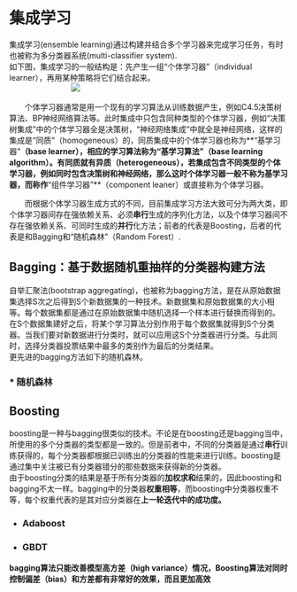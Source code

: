 # 集成学习

集成学习(ensemble learning)通过构建并结合多个学习器来完成学习任务，有时也被称为多分类器系统(multi-classifier system).  
如下图，集成学习的一般结构是：先产生一组“个体学习器”（individual learner），再用某种策略将它们结合起来。  
&emsp;&emsp;&emsp;&emsp;&emsp;&emsp;&emsp;&emsp;<img src="http://tech-blog-pictures.oss-cn-beijing.aliyuncs.com/2017/集成学习/1.png" >  

&emsp;&emsp;个体学习器通常是用一个现有的学习算法从训练数据产生，例如C4.5决策树算法、BP神经网络算法等。此时集成中只包含同种类型的个体学习器，例如“决策树集成”中的个体学习器全是决策树，“神经网络集成”中就全是神经网络，这样的集成是“同质”（homogeneous）的，同质集成中的个体学习器也称为**“基学习器”**（base learner），相应的学习算法称为“基学习算法”（base learning algorithm）。有同质就有异质（heterogeneous），若集成包含不同类型的个体学习器，例如同时包含决策树和神经网络，那么这时个体学习器一般不称为基学习器，而称作**“组件学习器”**（component leaner）或直接称为个体学习器。   

&emsp;&emsp;而根据个体学习器生成方式的不同，目前集成学习方法大致可分为两大类，即个体学习器间存在强依赖关系、必须**串行**生成的序列化方法，以及个体学习器间不存在强依赖关系、可同时生成的**并行**化方法；前者的代表是Boosting，后者的代表是和Bagging和“随机森林”（Random Forest）.  




## Bagging：基于数据随机重抽样的分类器构建方法

自举汇聚法(bootstrap aggregating)，也被称为bagging方法，是在从原始数据集选择S次之后得到S个新数据集的一种技术。新数据集和原始数据集的大小相等。每个数据集都是通过在原始数据集中随机选择一个样本进行替换而得到的。  
在S个数据集建好之后，将某个学习算法分别作用于每个数据集就得到S个分类器。当我们要对新数据进行分类时，就可以应用这S个分类器进行分类。与此同时，选择分类器投票结果中最多的类别作为最后的分类结果。   
更先进的bagging方法如下的随机森林。

### * 随机森林



## Boosting

boosting是一种与bagging很类似的技术。不论是在boosting还是bagging当中，所使用的多个分类器的类型都是一致的。但是前者中，不同的分类器是通过**串行**训练获得的，每个分类器都根据已训练出的分类器的性能来进行训练。boosting是通过集中关注被已有分类器错分的那些数据来获得新的分类器。  
由于boosting分类的结果是基于所有分类器的**加权求和**结果的，因此boosting和bagging不太一样。bagging中的分类器**权重相等**，而boosting中分类器权重不等，每个权重代表的是其对应分类器在**上一轮迭代中的成功度。**

* ###  Adaboost

* ###  GBDT



**bagging算法只能改善模型高方差（high variance）情况，Boosting算法对同时控制偏差（bias）和方差都有非常好的效果，而且更加高效**
